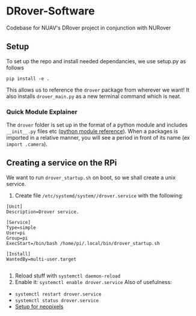 # DRover-Software
Codebase for NUAV's DRover project in conjunction with NURover

## Setup
To set up the repo and install needed dependancies, we use setup.py as follows
```
pip install -e .
```

This allows us to reference the `drover` package from wherever we want! It also
installs `drover_main.py` as a new terminal command which is neat.

### Quick Module Explainer
The `drover` folder is set up in the format of a python module and includes 
`__init__.py` files etc ([python module reference](https://docs.python.org/3/tutorial/modules.html)).
When a packages is imported in a relative manner, you will see a period in 
front of its name (ex `import .camera`). 

## Creating a service on the RPi
We want to run `drover_startup.sh` on boot, so we shall create a unix service.
1. Create file `/etc/systemd/system//drover.service` with the following:
```
[Unit]
Description=Drover service.

[Service]
Type=simple
User=pi
Group=pi
ExecStart=/bin/bash /home/pi/.local/bin/drover_startup.sh

[Install]
WantedBy=multi-user.target


```
1. Reload stuff with `systemctl daemon-reload` 
2. Enable it: `systemctl enable drover.service`
Also of usefulness:
- `systemctl restart drover.service`
- `systemctl status drover.service`
- [Setup for neopixels](https://github.com/jgarff/rpi_ws281x/issues/326)